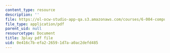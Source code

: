 ```yaml
---
content_type: resource
description: ''
file: https://ol-ocw-studio-app-qa.s3.amazonaws.com/courses/6-004-computation-structures-spring-2017/0e416c7befa226591d7aa0ac2defd485_m_G3z-C1C2g.pdf
file_type: application/pdf
parent_uid: null
resourcetype: Document
title: 3play pdf file
uid: 0e416c7b-efa2-2659-1d7a-a0ac2defd485
---
```

